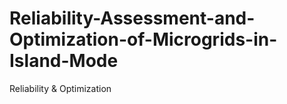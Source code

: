 # Reliability-Assessment-and-Optimization-of-Microgrids-in-Island-Mode
Reliability &amp; Optimization
